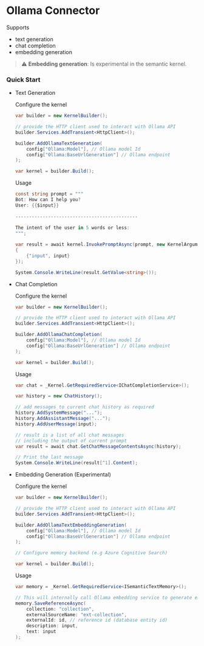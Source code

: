 # Ollama Connector
Supports
- text generation
- chat completion
- embedding generation

> :warning: **Embedding generation**: Is experimental in the semantic kernel.

### Quick Start
- Text Generation

    Configure the kernel
    ```cs
    var builder = new KernelBuilder();

    // provide the HTTP client used to interact with Ollama API
    builder.Services.AddTransient<HttpClient>();

    builder.AddOllamaTextGeneration(
        config["Ollama:Model"], // Ollama model Id
        config["Ollama:BaseUrlGeneration"] // Ollama endpoint
    );

    var kernel = builder.Build();
    ```

    Usage
    ```cs
    const string prompt = """
    Bot: How can I help you?
    User: {{$input}}
                        
    ---------------------------------------------
                        
    The intent of the user in 5 words or less:
    """;
    
    var result = await kernel.InvokePromptAsync(prompt, new KernelArguments
    {
        {"input", input}
    });

    System.Console.WriteLine(result.GetValue<string>());
    ```

- Chat Completion

    Configure the kernel
    ```cs
    var builder = new KernelBuilder();

    // provide the HTTP client used to interact with Ollama API
    builder.Services.AddTransient<HttpClient>();

    builder.AddOllamaChatCompletion(
        config["Ollama:Model"], // Ollama model Id
        config["Ollama:BaseUrlGeneration"] // Ollama endpoint
    );

    var kernel = builder.Build();
    ```

    Usage
    ```cs
    var chat = _Kernel.GetRequiredService<IChatCompletionService>();

    var history = new ChatHistory();
    
    // add messages to current chat history as required
    history.AddSystemMessage("...");
    history.AddAssistantMessage("...");
    history.AddUserMessage(input);

    // result is a list of all chat messages 
    // including the output of current prompt
    var result = await chat.GetChatMessageContentsAsync(history);

    // Print the last message
    System.Console.WriteLine(result[^1].Content);
    ```

- Embedding Generation (Experimental)

    Configure the kernel
    ```cs
    var builder = new KernelBuilder();

    // provide the HTTP client used to interact with Ollama API
    builder.Services.AddTransient<HttpClient>();

    builder.AddOllamaTextEmbeddingGeneration(
        config["Ollama:Model"], // Ollama model Id
        config["Ollama:BaseUrlGeneration"] // Ollama endpoint
    );

    // Configure memory backend (e.g Azure Cognitive Search)

    var kernel = builder.Build();
    ```

    Usage
    ```cs
    var memory = _Kernel.GetRequiredService<ISemanticTextMemory>();

    // This will internally call Ollama embedding service to generate embeddings
    memory.SaveReferenceAsync(
        collection: "collection",
        externalSourceName: "ext-collection",
        externalId: id, // reference id (database entity id)
        description: input,
        text: input
    );
    ```
